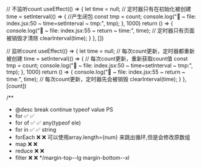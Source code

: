 // 不监听count
useEffect(() => {
  let time = null;
  // 定时器只有在初始化被创建
  time = setInterval(() => {
    //产生闭包
    const tmp = count;
    console.log("🚀 ~ file: index.jsx:50 ~ time=setInterval ~ tmp:", tmp);
  }, 1000)
  return () => {
    console.log("🚀 ~ file: index.jsx:55 ~ return ~ time:", time);
    // 定时器只有页面被销毁才清除
    clearInterval(time);
  }
}, [])

// 监听count
useEffect(() => {
  let time = null;
  // 每次count更新，定时器都重新被创建
  time = setInterval(() => {
    // 每次count更新，重新获取count值
    const tmp = count;
    console.log("🚀 ~ file: index.jsx:50 ~ time=setInterval ~ tmp:", tmp);
  }, 1000)
  return () => {
    console.log("🚀 ~ file: index.jsx:55 ~ return ~ time:", time);
    // 每次count更新，定时器先会被销毁
    clearInterval(time);
  }
}, [count])

  /**
   * @desc    break  continue     typeof value          PS
   * for        ✅      ✅
   * for of     ✅      ✅            any(typeof ele)
   * for in     ✅      ✅            string
   * forEach    ❌      ❌                               可以使用array.length={num} 来跳出循环,但是会修改原数组
   * map        ❌      ❌
   * reduce     ❌      ❌
   * filter     ❌      ❌
      */margin-top--lg margin-bottom--xl